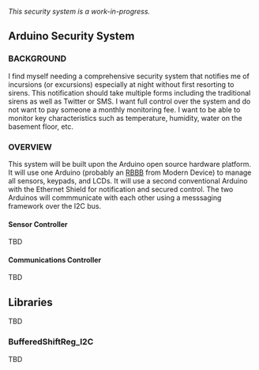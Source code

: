 _This security system is a work-in-progress._ 

## Arduino Security System

### BACKGROUND

I find myself needing a comprehensive security system that notifies me of incursions (or excursions) especially at night without first resorting to sirens. This notification should take multiple forms including the traditional sirens as well as Twitter or SMS. I want full control over the system and do not want to pay someone a monthly monitoring fee. I want to be able to monitor key characteristics such as temperature, humidity, water on the basement floor, etc.

### OVERVIEW
This system will be built upon the Arduino open source hardware platform. It will use one Arduino (probably an [RBBB](http://shop.moderndevice.com/products/rbbb-kit) from Modern Device) to manage all sensors, keypads, and LCDs. It will use a second conventional Arduino with the Ethernet Shield for notification and secured control. The two Arduinos will commmunicate with each other using a messsaging framework over the I2C bus.

#### Sensor Controller
TBD

#### Communications Controller
TBD

## Libraries
TBD

### BufferedShiftReg_I2C
TBD
